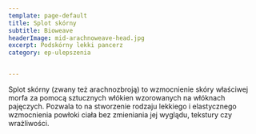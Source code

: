 ```yaml
---
template: page-default
title: Splot skórny
subtitle: Bioweave
headerImage: mid-arachnoweave-head.jpg
excerpt: Podskórny lekki pancerz
category: ep-ulepszenia


---
```

Splot skórny (zwany też arachnozbroją) to wzmocnienie skóry właściwej morfa za pomocą sztucznych włókien wzorowanych na włóknach pajęczych. Pozwala to na stworzenie rodzaju lekkiego i elastycznego wzmocnienia powłoki ciała bez zmieniania jej wyglądu, tekstury czy wrażliwości.

